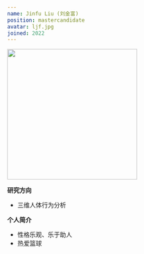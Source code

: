 ```yaml
---
name: Jinfu Liu (刘金富)
position: mastercandidate
avatar: ljf.jpg
joined: 2022
---
```


<img width="300" src="{{site.baseurl}}/images/people/{{page.avatar}}">

**研究方向**
- 三维人体行为分析


**个人简介**
- 性格乐观、乐于助人
- 热爱篮球
